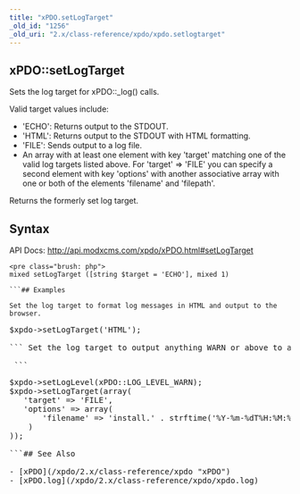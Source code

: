 ```yaml
---
title: "xPDO.setLogTarget"
_old_id: "1256"
_old_uri: "2.x/class-reference/xpdo/xpdo.setlogtarget"
---
```


## xPDO::setLogTarget

 Sets the log target for xPDO::\_log() calls.

 Valid target values include:

- 'ECHO': Returns output to the STDOUT.
- 'HTML': Returns output to the STDOUT with HTML formatting.
- 'FILE': Sends output to a log file.
- An array with at least one element with key 'target' matching one of the valid log targets listed above. For 'target' => 'FILE' you can specify a second element with key 'options' with another associative array with one or both of the elements 'filename' and 'filepath'.

 Returns the formerly set log target.

## Syntax

 API Docs: <http://api.modxcms.com/xpdo/xPDO.html#setLogTarget>

 ```
<pre class="brush: php">
mixed setLogTarget ([string $target = 'ECHO'], mixed 1)

```## Examples

 Set the log target to format log messages in HTML and output to the browser.

 ```
<pre class="brush: php">
$xpdo->setLogTarget('HTML');

``` Set the log target to output anything WARN or above to a new log file that is set with 'install.' plus a timestamp of current execution (useful for install procedures).

 ```
<pre class="brush: php">
$xpdo->setLogLevel(xPDO::LOG_LEVEL_WARN);
$xpdo->setLogTarget(array(
   'target' => 'FILE',
   'options' => array(
       'filename' => 'install.' . strftime('%Y-%m-%dT%H:%M:%S')
    )
));

```## See Also

- [xPDO](/xpdo/2.x/class-reference/xpdo "xPDO")
- [xPDO.log](/xpdo/2.x/class-reference/xpdo/xpdo.log)
